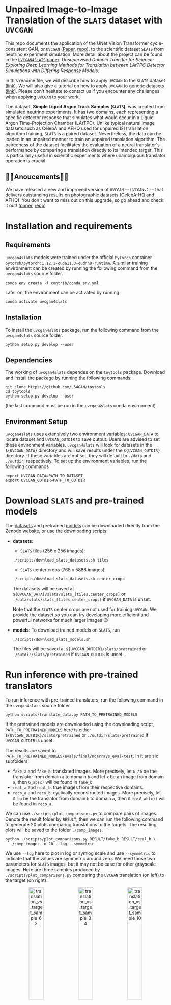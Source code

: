 # Unpaired Image-to-Image Translation of the `SLATS` dataset with `UVCGAN`

This repo documents the application of the UNet Vision Transformer cycle-
consistent GAN, or `UVCGAN` ([Paper][uvcgan_paper], [repo][uvcgan_repo]),
to the scientific dataset `SLATS` from neutrino experiment simulation.
More detail about the project can be found in the
[`UVCGAN4SLATS` paper][uvcgan4slats_paper]: _Unsupervised Domain Transfer for
Science: Exploring Deep Learning Methods for Translation between LArTPC
Detector Simulations with Differing Response Models_.

In this readme file, we will describe how to apply `UVCGAN` to the `SLATS`
dataset ([link](#run-inference-with-pretrained-translators)). We will also
give a tutorial on how to apply `UVCGAN` to generic datasets
([link](#train-your-own-model)). Please don't hesitate to contact us if you
encounter any challenges when applying `UVCGAN` to your work.

The dataset, **Simple Liquid Argon Track Samples (`SLATS`)**, was created from
simulated neutrino experiments. It has two domains, each representing a
specific detector response that simulates what would occur in a Liquid Argon
Time-Projection Chamber (LArTPC). Unlike typical natural image datasets such as
CelebA and AFHQ used for unpaired I2I translation algorithm training, `SLATS`
is a paired dataset. Nevertheless, the data can be loaded in an unpaired manner
to train an unpaired translation algorithm. The pairedness of the dataset
facilitates the evaluation of a neural translator's performance by comparing a
translation directly to its intended target. This is particularly useful in
scientific experiments where unambiguous translator operation is crucial.

## :tada::tada:Anoucements:tada::tada:
We have released a new and improved version of `UVCGAN` -- `UVCGANv2` -- that
delivers outstanding results on photographic datasets (CelebA-HQ and AFHQ).
You don't want to miss out on this upgrade, so go ahead and check it out!
([paper][uvcgan2_paper], [repo][uvcgan2_repo])


# Installation and requirements

## Requirements

`uvcgan4slats` models were trained under the official `PyTorch` container
`pytorch/pytorch:1.12.1-cuda11.3-cudnn8-runtime`. A similar training
environment can be created by running the following command from the
`uvcgan4slats` source folder.
```
conda env create -f contrib/conda_env.yml
```
Later on, the environment can be activated by running
```
conda activate uvcgan4slats
```

## Installation

To install the `uvcgan4slats` package, run the following command from the
`uvcgan4slats` source folder.
```
python setup.py develop --user
```

## Dependencies

The working of `uvcgan4slats` dependes on the `toytools` package. Download and
install the package by running the following commands:
```
git clone https://github.com/LS4GAN/toytools
cd toytools
python setup.py develop --user
```
(the last command must be run in the `uvcgan4slats` conda environment)

## Environment Setup

`uvcgan4slats` uses extensively two environment variables: `UVCGAN_DATA` to
locate dataset and `UVCGAN_OUTDIR` to save output. Users are advised to set
these environment variables. `uvcgan4slats` will look for datasets in the
`${UVCGAN_DATA}` directory and will save results under the `${UVCGAN_OUTDIR}`
directory. If these variables are not set, they will default to `./data` and
`./outdir`, respectively. To set up the environment variables, run the
following commands
```
export UVCGAN_DATA=PATH_TO_DATASET
export UVCGAN_OUTDIR=PATH_TO_OUTDIR
```

# Download `SLATS` and pre-trained models
The [datasets](https://zenodo.org/record/7809108) and pretrained
[models](https://zenodo.org/deposit/7809460) can be downloaded directly from
the Zenodo website, or use the downloading scripts:
- **datasets**:
  - `SLATS` tiles (256 x 256 images):
  ```
  ./scripts/download_slats_datasets.sh tiles
  ```
  - `SLATS` center crops (768 x 5888 images):
  ```
  ./scripts/download_slats_datasets.sh center_crops
  ```
  The datasets will be saved at
  `${UVCGAN_DATA}/slats/slats_[tiles,center_crops]` or
  `./data/slats/slats_[tiles,center_crops]` if `UVCGAN_DATA` is unset.

  Note that the `SLATS` center crops are not used for training `UVCGAN`. We
  provide the dataset so you can try developing more efficient and powerful
  networks for much larger images :wink:
- **models**:
  To download trained models on `SLATS`, run
  ```
  ./scripts/download_slats_models.sh
  ```
  The files will be saved at `${UVCGAN_OUTDIR}/slats/pretrained` or
  `./outdir/slats/pretrained` if `UVCGAN_OUTDIR` is unset.

# Run inference with pre-trained translators
To run inference with pre-trained translators, run the following command in
the `uvcgan4slats` source folder
```
python scripts/translate_data.py PATH_TO_PRETRAINED_MODELS
```
If the pretrained models are downloaded using the downloading script,
`PATH_TO_PRETRAINED_MODELS` here is either
`${UVCGAN_OUTDIR}/slats/pretrained` or `./outdir/slats/pretrained` if
`UVCGAN_OUTDIR` is unset.

The results are saved to
`PATH_TO_PRETRAINED_MODELS/evals/final/ndarrays_eval-test`. In it are six
subfolders:
- `fake_a` and `fake_b`: translated images.
  More precisely, let `G_ab` be the translator from domain `a` to domain `b`
  and let `x` be an image from domain `a`, then `G_ab(x)` will be found in
  `fake_b`.
- `real_a` and `real_b`: true images from their respective domains.
- `reco_a` and `reco_b`: cyclically reconstructed images.
  More precisely, let `G_ba` be the translator from domain `b` to domain `a`,
  then `G_ba(G_ab(x))` will be found in `reco_a`.

We can use `./scripts/plot_comparisons.py` to compare pairs of images. Denote
the result folder by `RESULT`, then we can run the following command to
generate 20 plots comparing translations to the targets. The resulting plots
will be saved to the folder `./comp_images`.
```
python ./scripts/plot_comparisons.py RESULT/fake_b RESULT/real_b \
  ./comp_images -n 20 --log --symmetric
```
We use `--log` here to plot in log or symlog scale and use `--symmetric` to
indicate that the values are symmetric around zero. We need those two
parameters for `SLATS` images, but it may not be case for other grayscale
images.
Here are three samples produced by `./scripts/plot_comparisons.py` comparing
the `UVCGAN` translation (on left) to the target (on right).
<p align="center">
  <img src="https://github.com/LS4GAN/gallery/blob/main/uvcgan4slats/img_comparison/sample_62.png" width="30%" title="translation_vs_target_sample_62">
  <img src="https://github.com/LS4GAN/gallery/blob/main/uvcgan4slats/img_comparison/sample_34.png" width="30%" title="translation_vs_target_sample_34">
  <img src="https://github.com/LS4GAN/gallery/blob/main/uvcgan4slats/img_comparison/sample_107.png" width="30%" title="translation_vs_target_sample_10">
</p>

# Train your own model
In this part, we demonstrate how to train `UVCGAN` model on your own dataset.
We will discuss three topics: Prepare the dataset, Pre-train the generators
(optional), and Train I2I translation.

For pretraining and training, we will use scripts for `SLATS` as examples. We
recommend making minimal modifications to the provided example scripts to
initiate the training process, and gradually adding further customizations to
achieve better results.

## 0. Dataset
Please organized your dataset as follows:
```bash
PATH/TO/YOUR/DATASET
├── train
│   ├── DOMAIN_A
│   └── DOMAIN_B
└── test
    ├── DOMAIN_A
    └── DOMAIN_B
```
where `PATH/TO/YOUR/DATASET` is the [dataset location][dataset_location] and
`DOMAIN_A` and `DOMAIN_B` are the [domain names][domain_names].
### 0.1 Natural images
  If you images have extension `jepg`, `png`, `webp` [etc][image_ext]., please
  consider using [`UVCGAN`][uvcgan_repo] or [`UVCGANv2`][uvcgan2_repo] instead.
  However, if your images are grayscale but saved as multi-channel (like RGB)
  images, you may also consider converting them to grayscale image and then
  to `NumPy` arrays.
### 0.2 `NumPy` arrays (saved with extension `.npz`)
  - _no transform needed_:
    For a standalone example of data loading without transform, see
    [`dataloading.py`][dataloading]. The dataset used in this script is an
    excerpt from the `SLATS` dataset.
  - _transform needed_:
    For a standalone example of data loading with transform, see
    [`dataloading_transform.py`][dataloading_transform]. The dataset used in
    this script is adapted from the [BRaTS 2021 Task 1 dataset][MRI_dataset].
### 0.3 Customized dataset API
  In case you need to use your own dataset API, please save the script to
  [`./uvcgan/data/datasets`](./uvcgan/data/datasets) and update the
  `select_dataset` function in [`./uvcgan/data/data.py`](./uvcgan/data/data.py)
  with your own dataset API.

## 1. Pretraining (optional but recommended)
Unpaired image-to-image translation presents a significant challenge. As such,
it may be advantageous to start the training with prepared networks, rather
than randomly initialized ones. And the advantange of pre-training is
confirmed by multiple works (see section 5.3 of the
[`UVCGAN` paper][uvcgan_paper] for more
information). There are a number of ways for pre-training. Here for `SLATS`,
we use the BERT-like pretraining approach. We subdivide each image into a grid
of 32 x 32 blocks and randomly replace the all values in 40% of the blocks
with zero. Then, we train a generator to fill in the blanks on the two domains
jointly. This generator is then used to initialize both generators for the
translation training. For more detail of pre-training on `SLATS`, see section
3.3.1 of the [`UVCGAN4SLATS` paper][uvcgan4slats_paper].

You may start with the script,
[`pretrain_slats-256.py`](./scripts/slats/pretrain_slats-256.py), for `SLATS`
with modifications to [dataset location][dataset_location],
[domain names][domain_names], [label][label], and [outdir][outdir]. Run the
pre-training script as:
```
python ./script/slats/pretrain_slats-256.py
```
Generator type and batch size can be configured using command-line flags
`--gen` and `--batch_size`, respectively. All other parameters (e.g.
generator/discriminator, optimizer, scheduler, masking, etc.) can be modified
directly in the script.

## 2. Training
Similar to pre-training, you can initiate the I2I translation training with
the script, [train_slats-256.py](./scripts/slats/train_slats-256.py), for
`SLATS` with modifications to [dataset location][dataset_location],
[domain names][domain_names], [label][label], [outdir][outdir], and where the
pre-trained generator can be located (field [`transfer`][transfer] in the
`args_dict`). However, if you choose to commence without pre-training, simply
remove the field [`transfer`][transfer] from `args_dict` or set its value to
`None`. Run the translation training as:
```
python ./script/slats/train_slats-256.py
```
### 2.1 Key hyper-parameters for optimal performance
Please consider tuning the following parameters for better result:
1. **cycle-consistency loss coefficient `--lambda-cycle`**:
  Equal to $\lambda_{\textrm{cyc}}$ in section 3.1 of the
  [`UVCGAN` paper][uvcgan_paper], and $\lambda_{a}$ and $\lambda_{b}$ in
  section 3.3.2 of the [`UVCGAN4SLATS` paper][uvcgan4slats_paper].
1. **learning rates `--lr-gen` and `--lr-disc`**:
  See dicussion in section 3.3.2 of the
  [`UVCGAN4SLATS` paper][uvcgan4slats_paper].
1. **discriminator gradient penalty `--gp-constant` and `--gp-lambda`**:
  In section 3.3 of the [`UVCGAN` paper][uvcgan_paper] and section 3.3.2 of
  the [`UVCGAN4SLATS` paper][uvcgan4slats_paper], we have `gp-constant`
  $=\gamma$ and `gp-lambda` $=\lambda_{\textrm{GP}}$.




<!---References and Citations -->
[uvcgan4slats_paper]: https://www.researchgate.net/publication/370024945_Unsupervised_Domain_Transfer_for_Science_Exploring_Deep_Learning_Methods_for_Translation_between_LArTPC_Detector_Simulations_with_Differing_Response_Models
[uvcgan_paper]: https://openaccess.thecvf.com/content/WACV2023/html/Torbunov_UVCGAN_UNet_Vision_Transformer_Cycle-Consistent_GAN_for_Unpaired_Image-to-Image_Translation_WACV_2023_paper.html
[uvcgan_repo]: https://github.com/LS4GAN/uvcgan
[uvcgan2_paper]: https://arxiv.org/abs/2303.16280
[uvcgan2_repo]: https://github.com/LS4GAN/uvcgan2
[dataset_location]: https://github.com/pphuangyi/uvcgan4slats/blob/2ce2ec607c68a3d9d382659b515e28960ae6dd67/scripts/slats/pretrain_slats-256.py#L64
[domain_names]: https://github.com/pphuangyi/uvcgan4slats/blob/2ce2ec607c68a3d9d382659b515e28960ae6dd67/scripts/slats/pretrain_slats-256.py#L69
[label]: https://github.com/pphuangyi/uvcgan4slats/blob/2ce2ec607c68a3d9d382659b515e28960ae6dd67/scripts/slats/pretrain_slats-256.py#L111
[outdir]: https://github.com/pphuangyi/uvcgan4slats/blob/2ce2ec607c68a3d9d382659b515e28960ae6dd67/scripts/slats/pretrain_slats-256.py#L112
[transfer]: https://github.com/pphuangyi/uvcgan4slats/blob/8593953347dbeab747319b5776c475750f88659a/scripts/slats/train_slats-256.py#L154
[MRI_dataset]: https://www.kaggle.com/datasets/dschettler8845/brats-2021-task1
[image_ext]: https://pytorch.org/vision/main/_modules/torchvision/datasets/folder.html
[dataloading]: ./examples/dataloading/dataloading.py
[dataloading_transform]: ./examples/dataloading/dataloading_transform.py
